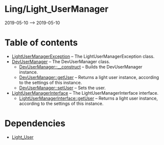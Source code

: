 Ling/Light_UserManager
================
2019-05-10 --> 2019-05-10




Table of contents
===========

- [LightUserManagerException](https://github.com/lingtalfi/Light_UserManager/blob/master/doc/api/Ling/Light_UserManager/Exception/LightUserManagerException.md) &ndash; The LightUserManagerException class.
- [DevUserManager](https://github.com/lingtalfi/Light_UserManager/blob/master/doc/api/Ling/Light_UserManager/UserManager/DevUserManager.md) &ndash; The DevUserManager class.
    - [DevUserManager::__construct](https://github.com/lingtalfi/Light_UserManager/blob/master/doc/api/Ling/Light_UserManager/UserManager/DevUserManager/__construct.md) &ndash; Builds the DevUserManager instance.
    - [DevUserManager::getUser](https://github.com/lingtalfi/Light_UserManager/blob/master/doc/api/Ling/Light_UserManager/UserManager/DevUserManager/getUser.md) &ndash; Returns a light user instance, according to the settings of this instance.
    - [DevUserManager::setUser](https://github.com/lingtalfi/Light_UserManager/blob/master/doc/api/Ling/Light_UserManager/UserManager/DevUserManager/setUser.md) &ndash; Sets the user.
- [LightUserManagerInterface](https://github.com/lingtalfi/Light_UserManager/blob/master/doc/api/Ling/Light_UserManager/UserManager/LightUserManagerInterface.md) &ndash; The LightUserManagerInterface interface.
    - [LightUserManagerInterface::getUser](https://github.com/lingtalfi/Light_UserManager/blob/master/doc/api/Ling/Light_UserManager/UserManager/LightUserManagerInterface/getUser.md) &ndash; Returns a light user instance, according to the settings of this instance.


Dependencies
============
- [Light_User](https://github.com/lingtalfi/Light_User)


